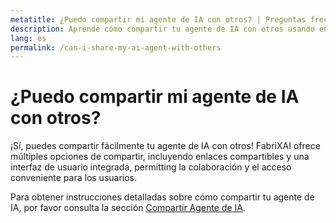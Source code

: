 ```yaml
---
metatitle: ¿Puedo compartir mi agente de IA con otros? | Preguntas frecuentes | Guía del usuario de FabriXAI
description: Aprende cómo compartir tu agente de IA con otros usando enlaces o opciones integradas.
lang: es
permalink: /can-i-share-my-ai-agent-with-others
---
```


# ¿Puedo compartir mi agente de IA con otros?

¡Sí, puedes compartir fácilmente tu agente de IA con otros! FabriXAI ofrece múltiples opciones de compartir, incluyendo enlaces compartibles y una interfaz de usuario integrada, permitting la colaboración y el acceso conveniente para los usuarios.

Para obtener instrucciones detalladas sobre cómo compartir tu agente de IA, por favor consulta la sección [Compartir Agente de IA](/es/share-ai-agent).